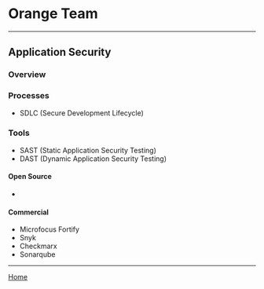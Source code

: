 # Orange Team 
***
## Application Security
### Overview


### Processes
- SDLC (Secure Development Lifecycle) 

### Tools
- SAST (Static Application Security Testing)
- DAST (Dynamic Application Security Testing) 

#### Open Source
- 

#### Commercial
- Microfocus Fortify
- Snyk
- Checkmarx
- Sonarqube

***
[Home](README.md)
